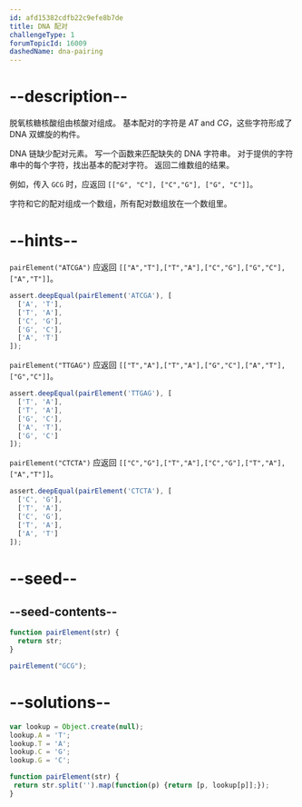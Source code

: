 ```yaml
---
id: afd15382cdfb22c9efe8b7de
title: DNA 配对
challengeType: 1
forumTopicId: 16009
dashedName: dna-pairing
---
```


# --description--

脱氧核糖核酸组由核酸对组成。 基本配对的字符是 <em>AT</em> and <em>CG</em>，这些字符形成了 DNA 双螺旋的构件。

DNA 链缺少配对元素。 写一个函数来匹配缺失的 DNA 字符串。 对于提供的字符串中的每个字符，找出基本的配对字符。 返回二维数组的结果。

例如，传入 `GCG` 时，应返回 `[["G", "C"], ["C","G"], ["G", "C"]]`。

字符和它的配对组成一个数组，所有配对数组放在一个数组里。

# --hints--

`pairElement("ATCGA")` 应返回 `[["A","T"],["T","A"],["C","G"],["G","C"],["A","T"]]`。

```js
assert.deepEqual(pairElement('ATCGA'), [
  ['A', 'T'],
  ['T', 'A'],
  ['C', 'G'],
  ['G', 'C'],
  ['A', 'T']
]);
```

`pairElement("TTGAG")` 应返回 `[["T","A"],["T","A"],["G","C"],["A","T"],["G","C"]]`。

```js
assert.deepEqual(pairElement('TTGAG'), [
  ['T', 'A'],
  ['T', 'A'],
  ['G', 'C'],
  ['A', 'T'],
  ['G', 'C']
]);
```

`pairElement("CTCTA")` 应返回 `[["C","G"],["T","A"],["C","G"],["T","A"],["A","T"]]`。

```js
assert.deepEqual(pairElement('CTCTA'), [
  ['C', 'G'],
  ['T', 'A'],
  ['C', 'G'],
  ['T', 'A'],
  ['A', 'T']
]);
```

# --seed--

## --seed-contents--

```js
function pairElement(str) {
  return str;
}

pairElement("GCG");
```

# --solutions--

```js
var lookup = Object.create(null);
lookup.A = 'T';
lookup.T = 'A';
lookup.C = 'G';
lookup.G = 'C';

function pairElement(str) {
 return str.split('').map(function(p) {return [p, lookup[p]];});
}
```
